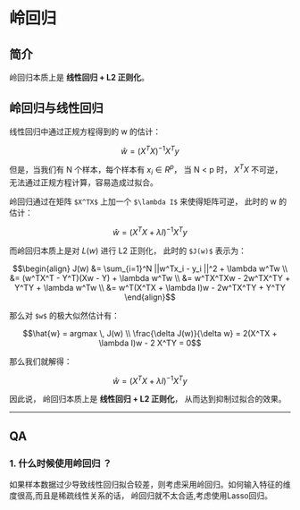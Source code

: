 # 岭回归 

## 简介

岭回归本质上是 **线性回归 + L2 正则化**。

## 岭回归与线性回归

线性回归中通过正规方程得到的 w 的估计：
```math
\hat{w} = (X^TX)^{-1}X^Ty
```
但是，当我们有 N 个样本，每个样本有 $x_i \in R^p$， 当 N < p 时， $X^TX$ 不可逆， 无法通过正规方程计算，容易造成过拟合。

岭回归通过在矩阵 `$X^TX$` 上加一个 `$\lambda I$` 来使得矩阵可逆， 此时的 w 的估计：
```math
\hat{w} = (X^TX + \lambda I)^{-1}X^Ty
```
而岭回归本质上是对 $L(w)$  进行 L2 正则化， 此时的 `$J(w)$` 表示为：
```math
\begin{align}
J(w) &= \sum_{i=1}^N ||w^Tx_i - y_i ||^2 + \lambda w^Tw \\
&= (w^TX^T - Y^T)(Xw - Y) + \lambda w^Tw \\
&= w^TX^TXw - 2w^TX^TY  + Y^TY + \lambda w^Tw \\
&= w^T(X^TX + \lambda I)w - 2w^TX^TY + Y^TY
\end{align}
```
那么对 `$w$` 的极大似然估计有：
```math
\hat{w} = argmax \, J(w) \\
\frac{\delta J(w)}{\delta w} = 2(X^TX + \lambda I)w - 2 X^TY = 0
```
那么我们就解得：
```math
\hat{w} = (X^TX + \lambda I)^{-1}X^Ty
```
因此说， 岭回归本质上是 **线性回归 + L2 正则化**， 从而达到抑制过拟合的效果。

---

## QA

### 1. 什么时候使用岭回归 ？

如果样本数据过少导致线性回归拟合较差，则考虑采用岭回归。如何输入特征的维度很高,而且是稀疏线性关系的话， 岭回归就不太合适,考虑使用Lasso回归。

